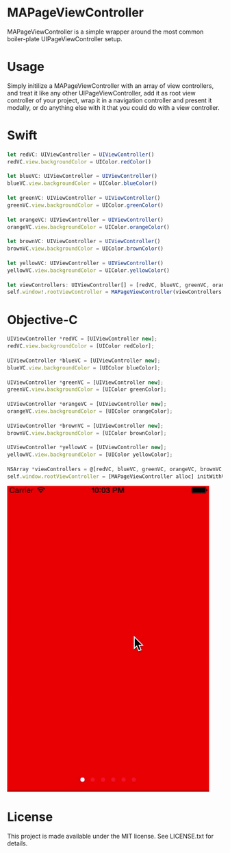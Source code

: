 MAPageViewController
==================

MAPageViewController is a simple wrapper around the most common boiler-plate UIPageViewController setup.


Usage
=====

Simply initilize a MAPageViewController with an array of view controllers, and treat it like any other UIPageViewController, add it as root view controller of your project, wrap it in a navigation controller and present it modally, or do anything else with it that you could do with a view controller.


Swift
=====

```js
let redVC: UIViewController = UIViewController()
redVC.view.backgroundColor = UIColor.redColor()

let blueVC: UIViewController = UIViewController()
blueVC.view.backgroundColor = UIColor.blueColor()

let greenVC: UIViewController = UIViewController()
greenVC.view.backgroundColor = UIColor.greenColor()

let orangeVC: UIViewController = UIViewController()
orangeVC.view.backgroundColor = UIColor.orangeColor()

let brownVC: UIViewController = UIViewController()
brownVC.view.backgroundColor = UIColor.brownColor()

let yellowVC: UIViewController = UIViewController()
yellowVC.view.backgroundColor = UIColor.yellowColor()

let viewControllers: UIViewController[] = [redVC, blueVC, greenVC, orangeVC, brownVC, yellowVC]
self.window!.rootViewController = MAPageViewController(viewControllers: viewControllers)

```

Objective-C
=====

```js
UIViewController *redVC = [UIViewController new];
redVC.view.backgroundColor = [UIColor redColor];

UIViewController *blueVC = [UIViewController new];
blueVC.view.backgroundColor = [UIColor blueColor];

UIViewController *greenVC = [UIViewController new];
greenVC.view.backgroundColor = [UIColor greenColor];

UIViewController *orangeVC = [UIViewController new];
orangeVC.view.backgroundColor = [UIColor orangeColor];

UIViewController *brownVC = [UIViewController new];
brownVC.view.backgroundColor = [UIColor brownColor];

UIViewController *yellowVC = [UIViewController new];
yellowVC.view.backgroundColor = [UIColor yellowColor];

NSArray *viewControllers = @[redVC, blueVC, greenVC, orangeVC, brownVC, yellowVC];
self.window.rootViewController = [MAPageViewController alloc] initWithViewControllers:viewControllers];

```


![demo](Screenshots/page_demo.gif)


License
=====

This project is made available under the MIT license. See LICENSE.txt for details.
